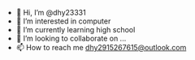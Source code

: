 - 👋 Hi, I’m @dhy23331
- 👀 I’m interested in computer
- 🌱 I’m currently learning high school
- 💞️ I’m looking to collaborate on ...
- 📫 How to reach me dhy2915267615@outlook.com

<!---
dhy23331/dhy23331 is a ✨ special ✨ repository because its `README.md` (this file) appears on your GitHub profile.
You can click the Preview link to take a look at your changes.
--->
